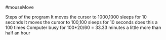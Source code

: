 #mouseMove

Steps of the program
It moves the cursor to 1000,1000
sleeps for 10 seconds
It moves the cursor to 100,100
sleeps for 10 seconds
does this a 100 times 
Computer busy for 100*20/60 = 33.33 minutes
a little more than half an hour
